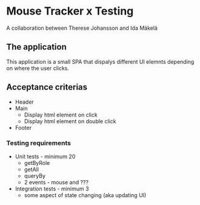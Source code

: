 # Mouse Tracker x Testing

A collaboration between Therese Johansson and Ida Mäkelä

## The application

This application is a small SPA that dispalys different UI elemnts depending on where the user clicks.

## Acceptance criterias

- Header
- Main
  - Display html element on click
  - Display html element on double click
- Footer

### Testing requirements

- Unit tests - minimum 20
  - getByRole
  - getAll
  - queryBy
  - 2 events - mouse and ???
- Integration tests - minimum 3
  - some aspect of state changing (aka updating UI)
